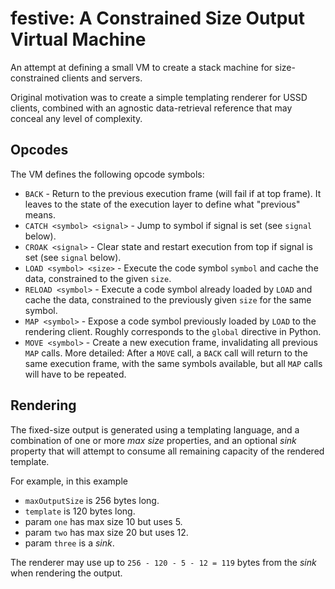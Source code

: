 # festive: A Constrained Size Output Virtual Machine

An attempt at defining a small VM to create a stack machine for size-constrained clients and servers.

Original motivation was to create a simple templating renderer for USSD clients, combined with an agnostic data-retrieval reference that may conceal any level of complexity.


## Opcodes

The VM defines the following opcode symbols:

* `BACK` - Return to the previous execution frame (will fail if at top frame). It leaves to the state of the execution layer to define what "previous" means.
* `CATCH <symbol> <signal>` - Jump to symbol if signal is set (see `signal` below).
* `CROAK <signal>` - Clear state and restart execution from top if signal is set (see `signal` below).
* `LOAD <symbol> <size>` - Execute the code symbol `symbol` and cache the data, constrained to the given `size`.
* `RELOAD <symbol>` - Execute a code symbol already loaded by `LOAD` and cache the data, constrained to the previously given `size` for the same symbol. 
* `MAP <symbol>` - Expose a code symbol previously loaded by `LOAD` to the rendering client. Roughly corresponds to the `global` directive in Python.
* `MOVE <symbol>` - Create a new execution frame, invalidating all previous `MAP` calls. More detailed: After a `MOVE` call, a `BACK` call will return to the same execution frame, with the same symbols available, but all `MAP` calls will have to be repeated.


## Rendering

The fixed-size output is generated using a templating language, and a combination of one or more _max size_ properties, and an optional _sink_ property that will attempt to consume all remaining capacity of the rendered template.

For example, in this example

- `maxOutputSize` is 256 bytes long.
- `template` is 120 bytes long.
- param `one` has max size 10 but uses 5.
- param `two` has max size 20 but uses 12.
- param `three` is a _sink_.

The renderer may use up to `256 - 120 - 5 - 12 = 119` bytes from the _sink_ when rendering the output.
